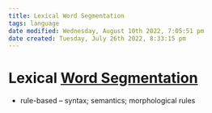 ```yaml
---
title: Lexical Word Segmentation
tags: language
date modified: Wednesday, August 10th 2022, 7:05:51 pm
date created: Tuesday, July 26th 2022, 8:33:15 pm
---
```


# Lexical [Word Segmentation](Word%20Segmentation.md)
- rule-based – syntax; semantics; morphological rules

